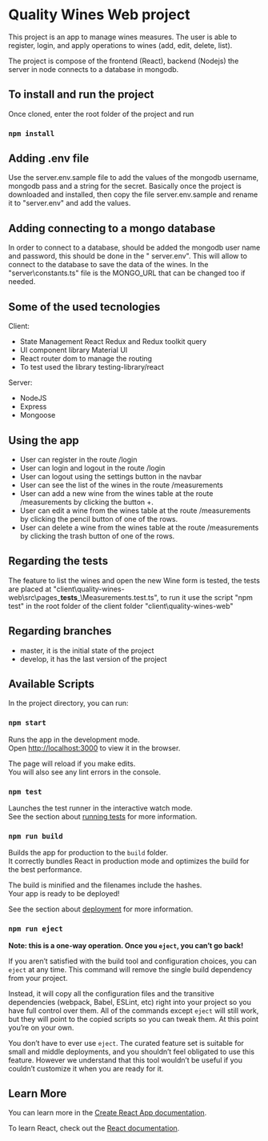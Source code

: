 # Quality Wines Web project

This project is an app to manage wines measures. The user is able to register, login, and apply operations to wines (add, edit, delete, list).

The project is compose of the frontend (React), backend (Nodejs) the server in node connects to a database in mongodb.


## To install and run the project
Once cloned, enter the root folder of the project and run
### `npm install`

## Adding .env file
Use the server\.env.sample file to add the values of the mongodb username, mongodb pass and a string for the secret. Basically once the project is downloaded and installed, then copy the file server\.env.sample and rename it to "server\.env" and add the values.

## Adding connecting to a mongo database
In order to connect to a database, should be added the mongodb user name and password, this should be done in the " server\.env". This will allow to connect to the database to save the data of the wines.
In the "server\constants.ts" file is the MONGO_URL that can be changed too if needed.


## Some of the used tecnologies 
Client:
* State Management React Redux and Redux toolkit query
* UI component library Material UI
* React router dom to manage the routing
* To test used the library testing-library/react

Server:
* NodeJS
* Express
* Mongoose


## Using the app
* User can register in the route /login
* User can login and logout in the route /login 
* User can logout using the settings button in the navbar
* User can see the list of the wines in the route /measurements
* User can add a new wine from the wines table at the route /measurements by clicking the button +.
* User can edit a wine from the wines table at the route /measurements by clicking the pencil button of one of the rows.
* User can delete a wine from the wines table at the route /measurements by clicking the trash button of one of the rows.


## Regarding the tests
The feature to list the wines and open the new Wine form is tested, the tests are placed at "client\quality-wines-web\src\pages\___tests___\Measurements.test.ts", to run it use the script "npm test" in the root folder of the client folder "client\quality-wines-web"

## Regarding branches
* master, it is the initial state of the project
* develop, it has the last version of the project


## Available Scripts

In the project directory, you can run:

### `npm start`

Runs the app in the development mode.\
Open [http://localhost:3000](http://localhost:3000) to view it in the browser.

The page will reload if you make edits.\
You will also see any lint errors in the console.

### `npm test`

Launches the test runner in the interactive watch mode.\
See the section about [running tests](https://facebook.github.io/create-react-app/docs/running-tests) for more information.




### `npm run build`

Builds the app for production to the `build` folder.\
It correctly bundles React in production mode and optimizes the build for the best performance.

The build is minified and the filenames include the hashes.\
Your app is ready to be deployed!

See the section about [deployment](https://facebook.github.io/create-react-app/docs/deployment) for more information.

### `npm run eject`

**Note: this is a one-way operation. Once you `eject`, you can’t go back!**

If you aren’t satisfied with the build tool and configuration choices, you can `eject` at any time. This command will remove the single build dependency from your project.

Instead, it will copy all the configuration files and the transitive dependencies (webpack, Babel, ESLint, etc) right into your project so you have full control over them. All of the commands except `eject` will still work, but they will point to the copied scripts so you can tweak them. At this point you’re on your own.

You don’t have to ever use `eject`. The curated feature set is suitable for small and middle deployments, and you shouldn’t feel obligated to use this feature. However we understand that this tool wouldn’t be useful if you couldn’t customize it when you are ready for it.

## Learn More

You can learn more in the [Create React App documentation](https://facebook.github.io/create-react-app/docs/getting-started).

To learn React, check out the [React documentation](https://reactjs.org/).

